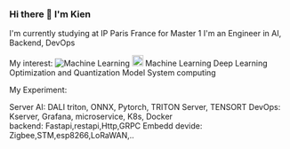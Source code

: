 ### Hi there 👋 I'm Kien 
I'm currently studying at IP Paris France for Master 1 I'm an Engineer in AI, Backend, DevOps  

My interest: 
![Machine Learning]([https://github.com/KienVNFR/classe/blob/main/artificial-intelligence%20(1).png])
<img src="https://github.com/KienVNFR/KienVNFR/assets/110092013/336c46eb-ee4a-4165-92f6-7c4a8c078661" width="20" height="20" alt="image">
Machine Learning
Deep Learning
Optimization and Quantization Model 
System computing 

My Experiment: 

Server AI: 
DALI triton, ONNX, Pytorch, TRITON Server, TENSORT 
DevOps: 
Kserver, Grafana, microservice, K8s, Docker   
backend: 
Fastapi,restapi,Http,GRPC 
Embedd devide: 
Zigbee,STM,esp8266,LoRaWAN,.. 




<!--
**KienVNFR/KienVNFR** is a ✨ _special_ ✨ repository because its `README.md` (this file) appears on your GitHub profile.

Here are some ideas to get you started:

- 🔭 I’m currently working on ...
- 🌱 I’m currently learning ...
- 👯 I’m looking to collaborate on ...
- 🤔 I’m looking for help with ...
- 💬 Ask me about ...
- 📫 How to reach me: ...
- 😄 Pronouns: ...
- ⚡ Fun fact: ...
-->
